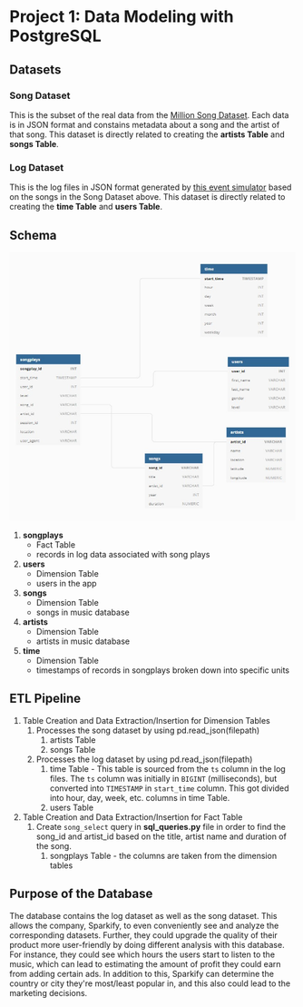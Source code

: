 # Project 1: Data Modeling with PostgreSQL
## Datasets
### Song Dataset
This is the subset of the real data from the [Million Song Dataset](http://millionsongdataset.com/). Each data is in JSON format and constains metadata about a song and the artist of that song. This dataset is directly related to creating the __artists Table__ and __songs Table__.
### Log Dataset
This is the log files in JSON format generated by [this event simulator](https://github.com/Interana/eventsim) based on the songs in the Song Dataset above. This dataset is directly related to creating the __time Table__ and __users Table__.
## Schema
![Schema for Song Play Analysis](./Images/schema.jpg "Schema")
1. __songplays__
    - Fact Table
    - records in log data associated with song plays
2. __users__
    - Dimension Table
    - users in the app
3. __songs__
    - Dimension Table
    - songs in music database
4. __artists__
    - Dimension Table
    - artists in music database
5. __time__
    - Dimension Table
    - timestamps of records in songplays broken down into specific units
    
## ETL Pipeline
1. Table Creation and Data Extraction/Insertion for Dimension Tables
    1. Processes the song dataset by using pd.read_json(filepath)
        1. artists Table
        2. songs Table
    2. Processes the log dataset by using pd.read_json(filepath)
        1. time Table - This table is sourced from the `ts` column in the log files. The `ts` column was initially in `BIGINT`  (milliseconds), but converted into `TIMESTAMP` in `start_time` column. This got divided into hour, day, week, etc. columns in time Table.
        2. users Table
2. Table Creation and Data Extraction/Insertion for Fact Table
    1. Create `song_select` query in __sql_queries.py__ file in order to find the song_id and artist_id based on the title, artist name and duration of the song.
        1. songplays Table - the columns are taken from the dimension tables
        
## Purpose of the Database
The database contains the log dataset as well as the song dataset. This allows the company, Sparkify, to even conveniently see and analyze the corresponding datasets. Further, they could upgrade the quality of their product more user-friendly by doing different analysis with this database. For instance, they could see which hours the users start to listen to the music, which can lead to estimating the amount of profit they could earn from adding certain ads. In addition to this, Sparkify can determine the country or city they're most/least popular in, and this also could lead to the marketing decisions.